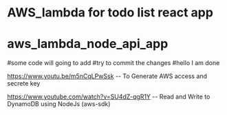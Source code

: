 # AWS_lambda for todo list react app
# aws_lambda_node_api_app
#some code will going to add
#try to commit the changes
#hello I am done

https://www.youtu.be/m5nCqLPwSsk -- To Generate AWS access and secrete key

https://www.youtube.com/watch?v=SU4dZ-qgR1Y -- Read and Write to DynamoDB using NodeJs (aws-sdk)